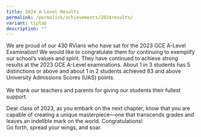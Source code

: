 ```yaml
---
title: 2024 A Level Results
permalink: /permalink/achievements/2024results/
variant: tiptap
description: ""
---
```

<p>We are proud of our 430 RVians who have sat for the 2023 GCE A-Level Examination!
We would like to congratulate them for continuing to exemplify our school’s
values and spirit. They have continued to achieve strong results at the
2023 GCE A-Level examinations. About 1 in 3 students has 5 distinctions
or above and about 1 in 2 students achieved 83 and above University Admissions
Scores (UAS) points.
<br>
<br>We thank our teachers and parents for giving our students their fullest
support.</p>
<p>Dear class of 2023, as you embark on the next chapter, know that you are
capable of creating a unique masterpiece—one that transcends grades and
leaves an indelible mark on the world. Congratulations!
<br>Go forth, spread your wings, and soar.</p>